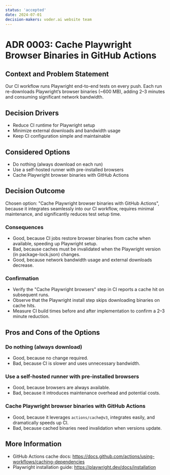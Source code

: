 ```yaml
---
status: 'accepted'
date: 2024-07-01
decision-makers: voder.ai website team
---
```


# ADR 0003: Cache Playwright Browser Binaries in GitHub Actions

## Context and Problem Statement

Our CI workflow runs Playwright end-to-end tests on every push. Each run re-downloads Playwright’s browser binaries (~600 MB), adding 2–3 minutes and consuming significant network bandwidth.

## Decision Drivers

- Reduce CI runtime for Playwright setup
- Minimize external downloads and bandwidth usage
- Keep CI configuration simple and maintainable

## Considered Options

- Do nothing (always download on each run)
- Use a self-hosted runner with pre-installed browsers
- Cache Playwright browser binaries with GitHub Actions

## Decision Outcome

Chosen option: "Cache Playwright browser binaries with GitHub Actions", because it integrates seamlessly into our CI workflow, requires minimal maintenance, and significantly reduces test setup time.

### Consequences

- Good, because CI jobs restore browser binaries from cache when available, speeding up Playwright setup.
- Bad, because caches must be invalidated when the Playwright version (in package-lock.json) changes.
- Good, because network bandwidth usage and external downloads decrease.

### Confirmation

- Verify the "Cache Playwright browsers" step in CI reports a cache hit on subsequent runs.
- Observe that the Playwright install step skips downloading binaries on cache hits.
- Measure CI build times before and after implementation to confirm a 2–3 minute reduction.

## Pros and Cons of the Options

### Do nothing (always download)

- Good, because no change required.
- Bad, because CI is slower and uses unnecessary bandwidth.

### Use a self-hosted runner with pre-installed browsers

- Good, because browsers are always available.
- Bad, because it introduces maintenance overhead and potential costs.

### Cache Playwright browser binaries with GitHub Actions

- Good, because it leverages `actions/cache@v3`, integrates easily, and dramatically speeds up CI.
- Bad, because cached binaries need invalidation when versions update.

## More Information

- GitHub Actions cache docs: <https://docs.github.com/actions/using-workflows/caching-dependencies>
- Playwright installation guide: <https://playwright.dev/docs/installation>
